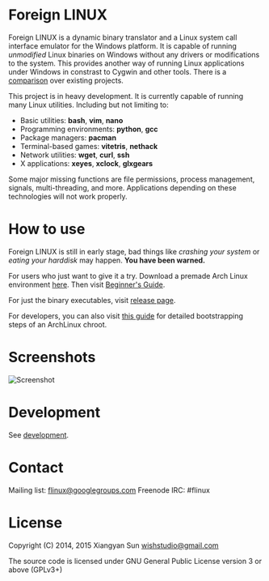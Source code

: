 Foreign LINUX
======

Foreign LINUX is a dynamic binary translator and a Linux system call interface emulator for the Windows platform. It is capable of running *unmodified* Linux binaries on Windows without any drivers or modifications to the system. This provides another way of running Linux applications under Windows in constrast to Cygwin and other tools. There is a  [comparison](https://github.com/wishstudio/flinux/wiki/Comparison) over existing projects.

This project is in heavy development. It is currently capable of running many Linux utilities. Including but not limiting to:

* Basic utilities: **bash**, **vim**, **nano**
* Programming environments: **python**, **gcc**
* Package managers: **pacman**
* Terminal-based games: **vitetris**, **nethack**
* Network utilities: **wget**, **curl**, **ssh**
* X applications: **xeyes**, **xclock**, **glxgears**

Some major missing functions are file permissions, process management, signals, multi-threading, and more. Applications depending on these technologies will not work properly.

How to use
=====
Foreign LINUX is still in early stage, bad things like *crashing your system* or *eating your harddisk* may happen. **You have been warned.**

For users who just want to give it a try. Download a premade Arch Linux environment [here](https://xysun.me/static/flinux-archlinux.7z). Then visit [Beginner's Guide](https://github.com/wishstudio/flinux/wiki/Beginner's-Guide).

For just the binary executables, visit [release page](https://github.com/wishstudio/flinux/releases).

For developers, you can also visit [this guide](https://github.com/wishstudio/flinux/wiki/ArchLinux-installation-steps) for detailed bootstrapping steps of an ArchLinux chroot.

Screenshots
=====
![Screenshot](https://xysun.me/static/flinux-screenshot.png)

Development
======
See [development](https://github.com/wishstudio/flinux/wiki/Development).

Contact
======
Mailing list: flinux@googlegroups.com
Freenode IRC: #flinux

License
======
Copyright (C) 2014, 2015 Xiangyan Sun <wishstudio@gmail.com>

The source code is licensed under GNU General Public License version 3 or above (GPLv3+)
